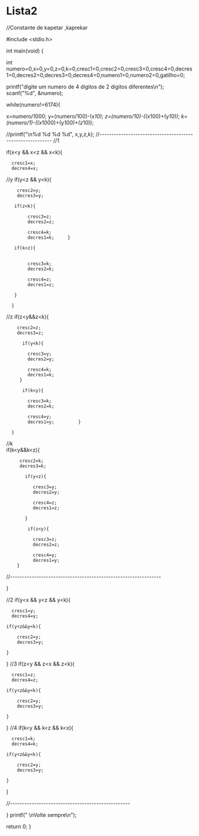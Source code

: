 # Lista2
//Constante de kapetar ,kaprekar

#include <stdio.h>

int main(void) {

int  numero=0,x=0,y=0,z=0,k=0,cresc1=0,cresc2=0,cresc3=0,cresc4=0,decres1=0,decres2=0,decres3=0,decres4=0,numero1=0,numero2=0,gatilho=0;
 
 printf("digite um numero de 4 digitos de 2 digitos diferentes\n");
   scanf("%d", &numero);


 while(numero!=6174){

 
   x=numero/1000;
   y=(numero/100)-(x*10);
   z=(numero/10)-((x*100)+(y*10));
   k=(numero/1)-((x*1000)+(y*100)+(z*10));

   //printf("\n%d %d %d %d", x,y,z,k);
  //----------------------------------------------------------
//1

if(x<y && x<z && x<k){

      cresc1=x;
      decres4=x;
//y
    if(y<z && y<k){

        cresc2=y;
        decres3=y;
   
       if(z<k){

            cresc3=z;
            decres2=z;

            cresc4=k;
            decres1=k;     }

       if(k<z){


            cresc3=k;
            decres2=k;

            cresc4=z;
            decres1=z;

       }

      }
//z
      if(z<y&&z<k){

        cresc2=z;
        decres3=z;

          if(y<k){

            cresc3=y;
            decres2=y;

            cresc4=k;
            decres1=k;
         }

          if(k<y){

            cresc3=k;
            decres2=k;

            cresc4=y;
            decres1=y;         }

      }

//k     
      if(k<y&&k<z){

         cresc2=k;
         decres3=k;

           if(y<z){

              cresc3=y;
              decres2=y;

              cresc4=z;
              decres1=z;             

           }

            if(z<y){

              cresc3=z;
              decres2=z;

              cresc4=y;
              decres1=y;      
        }

//---------------------------------------------------------------


  }
  
//2
if(y<x && y<z && y<k){

      cresc1=y;
      decres4=y;

    if(y<z&&y<k){

        cresc2=y;
        decres3=y;

    }

  }
//3
if(z<y && z<x && z<k){

      cresc1=z;
      decres4=z;

    if(y<z&&y<k){

        cresc2=y;
        decres3=y;

    }

  }
//4
if(k<y && k<z && k<x){

      cresc1=k;
      decres4=k;

    if(y<z&&y<k){

        cresc2=y;
        decres3=y;

    }

  }


//--------------------------------------------------

 }
  printf(" \nVolte sempre\n");

  return 0;
}

